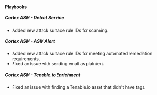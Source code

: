 
#### Playbooks
##### Cortex ASM - Detect Service
- Added new attack surface rule IDs for scanning.
##### Cortex ASM - ASM Alert
- Added new attack surface rule IDs for meeting automated remediation requirements.
- Fixed an issue with sending email as plaintext. 
##### Cortex ASM - Tenable.io Enrichment
- Fixed an issue with finding a Tenable.io asset that didn't have tags.

